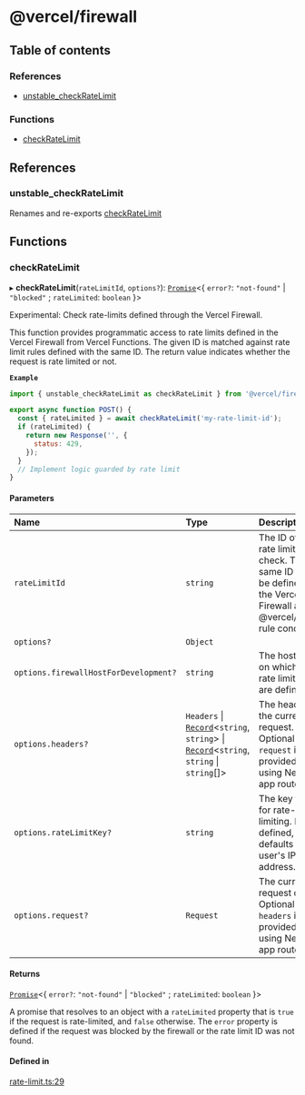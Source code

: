 # @vercel/firewall

## Table of contents

### References

- [unstable_checkRateLimit](README.md#unstable_checkratelimit)

### Functions

- [checkRateLimit](README.md#checkratelimit)

## References

### unstable_checkRateLimit

Renames and re-exports [checkRateLimit](README.md#checkratelimit)

## Functions

### checkRateLimit

▸ **checkRateLimit**(`rateLimitId`, `options?`): [`Promise`](https://developer.mozilla.org/en-US/docs/Web/JavaScript/Reference/Global_Objects/Promise)<{ `error?`: `"not-found"` \| `"blocked"` ; `rateLimited`: `boolean` }\>

Experimental: Check rate-limits defined through the Vercel Firewall.

This function provides programmatic access to rate limits defined in the Vercel Firewall
from Vercel Functions. The given ID is matched against rate limit rules defined with the same
ID. The return value indicates whether the request is rate limited or not.

**`Example`**

```js
import { unstable_checkRateLimit as checkRateLimit } from '@vercel/firewall';

export async function POST() {
  const { rateLimited } = await checkRateLimit('my-rate-limit-id');
  if (rateLimited) {
    return new Response('', {
      status: 429,
    });
  }
  // Implement logic guarded by rate limit
}
```

#### Parameters

| Name                                  | Type                                                                                                                                                                                                                                                            | Description                                                                                                                 |
| :------------------------------------ | :-------------------------------------------------------------------------------------------------------------------------------------------------------------------------------------------------------------------------------------------------------------- | :-------------------------------------------------------------------------------------------------------------------------- |
| `rateLimitId`                         | `string`                                                                                                                                                                                                                                                        | The ID of the rate limit to check. The same ID must be defined in the Vercel Firewall as a @vercel/firewall rule condition. |
| `options?`                            | `Object`                                                                                                                                                                                                                                                        |                                                                                                                             |
| `options.firewallHostForDevelopment?` | `string`                                                                                                                                                                                                                                                        | The host name on which the rate limit rules are defined                                                                     |
| `options.headers?`                    | `Headers` \| [`Record`](https://www.typescriptlang.org/docs/handbook/utility-types.html#recordkeys-type)<`string`, `string`\> \| [`Record`](https://www.typescriptlang.org/docs/handbook/utility-types.html#recordkeys-type)<`string`, `string` \| `string`[]\> | The headers for the current request. Optional if `request` is provided or if using Next.js app router.                      |
| `options.rateLimitKey?`               | `string`                                                                                                                                                                                                                                                        | The key to use for rate-limiting. If not defined, defaults to the user's IP address.                                        |
| `options.request?`                    | `Request`                                                                                                                                                                                                                                                       | The current request object. Optional if `headers` is provided or if using Next.js app router                                |

#### Returns

[`Promise`](https://developer.mozilla.org/en-US/docs/Web/JavaScript/Reference/Global_Objects/Promise)<{ `error?`: `"not-found"` \| `"blocked"` ; `rateLimited`: `boolean` }\>

A promise that resolves to an object with a `rateLimited` property that is `true` if the request is rate-limited, and `false` otherwise. The
`error` property is defined if the request was blocked by the firewall or the rate limit ID was not found.

#### Defined in

[rate-limit.ts:29](https://github.com/vercel/vercel/blob/main/packages/firewall/src/rate-limit.ts#L29)
